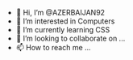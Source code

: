- 👋 Hi, I’m @AZERBAIJAN92
- 👀 I’m interested in Computers
- 🌱 I’m currently learning CSS
- 💞️ I’m looking to collaborate on ...
- 📫 How to reach me ...

<!---
AZERBAIJAN92/AZERBAIJAN92 is a ✨ special ✨ repository because its `README.md` (this file) appears on your GitHub profile.
You can click the Preview link to take a look at your changes.
--->
